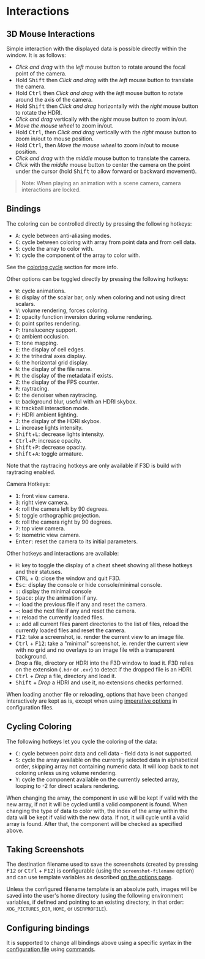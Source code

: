 # Interactions

## 3D Mouse Interactions

Simple interaction with the displayed data is possible directly within the window. It is as follows:

- _Click and drag_ with the _left_ mouse button to rotate around the focal point of the camera.
- Hold <kbd>Shift</kbd> then _Click and drag_ with the _left_ mouse button to translate the camera.
- Hold <kbd>Ctrl</kbd> then _Click and drag_ with the _left_ mouse button to rotate around the axis of the camera.
- Hold <kbd>Shift</kbd> then _Click and drag_ horizontally with the _right_ mouse button to rotate the HDRI.
- _Click and drag_ vertically with the _right_ mouse button to zoom in/out.
- _Move the mouse wheel_ to zoom in/out.
- Hold <kbd>Ctrl</kbd>, then _Click and drag_ vertically with the _right_ mouse button to zoom in/out to mouse position.
- Hold <kbd>Ctrl</kbd>, then _Move the mouse wheel_ to zoom in/out to mouse position.
- _Click and drag_ with the _middle_ mouse button to translate the camera.
- _Click_ with the _middle_ mouse button to center the camera on the point under the cursor (hold <kbd>Shift</kbd> to allow forward or backward movement).

> Note: When playing an animation with a scene camera, camera interactions are locked.

## Bindings

The coloring can be controlled directly by pressing the following hotkeys:

- <kbd>A</kbd>: cycle between anti-aliasing modes.
- <kbd>C</kbd>: cycle between coloring with array from point data and from cell data.
- <kbd>S</kbd>: cycle the array to color with.
- <kbd>Y</kbd>: cycle the component of the array to color with.

See the [coloring cycle](#cycling-coloring) section for more info.

Other options can be toggled directly by pressing the following hotkeys:

- <kbd>W</kbd>: cycle animations.
- <kbd>B</kbd>: display of the scalar bar, only when coloring and not using direct scalars.
- <kbd>V</kbd>: volume rendering, forces coloring.
- <kbd>I</kbd>: opacity function inversion during volume rendering.
- <kbd>O</kbd>: point sprites rendering.
- <kbd>P</kbd>: translucency support.
- <kbd>Q</kbd>: ambient occlusion.
- <kbd>T</kbd>: tone mapping.
- <kbd>E</kbd>: the display of cell edges.
- <kbd>X</kbd>: the trihedral axes display.
- <kbd>G</kbd>: the horizontal grid display.
- <kbd>N</kbd>: the display of the file name.
- <kbd>M</kbd>: the display of the metadata if exists.
- <kbd>Z</kbd>: the display of the FPS counter.
- <kbd>R</kbd>: raytracing.
- <kbd>D</kbd>: the denoiser when raytracing.
- <kbd>U</kbd>: background blur, useful with an HDRI skybox.
- <kbd>K</kbd>: trackball interaction mode.
- <kbd>F</kbd>: HDRI ambient lighting.
- <kbd>J</kbd>: the display of the HDRI skybox.
- <kbd>L</kbd>: increase lights intensity.
- <kbd>Shift</kbd>+<kbd>L</kbd>: decrease lights intensity.
- <kbd>Ctrl</kbd>+<kbd>P</kbd>: increase opacity.
- <kbd>Shift</kbd>+<kbd>P</kbd>: decrease opacity.
- <kbd>Shift</kbd>+<kbd>A</kbd>: toggle armature.

Note that the raytracing hotkeys are only available if F3D is build with raytracing enabled.

Camera Hotkeys:

- <kbd>1</kbd>: front view camera.
- <kbd>3</kbd>: right view camera.
- <kbd>4</kbd>: roll the camera left by 90 degrees.
- <kbd>5</kbd>: toggle orthographic projection.
- <kbd>6</kbd>: roll the camera right by 90 degrees.
- <kbd>7</kbd>: top view camera.
- <kbd>9</kbd>: isometric view camera.
- <kbd>Enter</kbd>: reset the camera to its initial parameters.

Other hotkeys and interactions are available:

- <kbd>H</kbd>: key to toggle the display of a cheat sheet showing all these hotkeys and their statuses.
- <kbd>CTRL</kbd> + <kbd>Q</kbd>: close the window and quit F3D.
- <kbd>Esc</kbd>: display the console or hide console/minimal console.
- <kbd>:</kbd>: display the minimal console
- <kbd>Space</kbd>: play the animation if any.
- <kbd>&larr;</kbd>: load the previous file if any and reset the camera.
- <kbd>&rarr;</kbd>: load the next file if any and reset the camera.
- <kbd>&uarr;</kbd>: reload the currently loaded files.
- <kbd>&darr;</kbd>: add all current files parent directories to the list of files, reload the currently loaded files and reset the camera.
- <kbd>F12</kbd>: take a screenshot, ie. render the current view to an image file.
- <kbd>Ctrl</kbd> + <kbd>F12</kbd>: take a "minimal" screenshot, ie. render the current view with no grid and no overlays to an image file with a transparent background.
- _Drop_ a file, directory or HDRI into the F3D window to load it. F3D relies on the extension (`.hdr` or `.exr`) to detect if the dropped file is an HDRI.
- <kbd>Ctrl</kbd> + _Drop_ a file, directory and load it.
- <kbd>Shift</kbd> + _Drop_ a HDRI and use it, no extensions checks performed.

When loading another file or reloading, options that have been changed interactively are kept as is, except when using [imperative options](CONFIGURATION_FILE.md#imperative-options) in configuration files.

## Cycling Coloring

The following hotkeys let you cycle the coloring of the data:

- <kbd>C</kbd>: cycle between point data and cell data - field data is not supported.
- <kbd>S</kbd>: cycle the array available on the currently selected data in alphabetical order,
  skipping array not containing numeric data. It will loop back to not coloring unless using volume rendering.
- <kbd>Y</kbd>: cycle the component available on the currently selected array, looping to -2 for direct scalars rendering.

When changing the array, the component in use will be kept if valid with the new array, if not it will be cycled until a valid
component is found.
When changing the type of data to color with, the index of the array within the data will be kept if valid
with the new data. If not, it will cycle until a valid array is found. After that, the component will be checked
as specified above.

## Taking Screenshots

The destination filename used to save the screenshots (created by pressing <kbd>F12</kbd> or <kbd>Ctrl</kbd> + <kbd>F12</kbd>) is configurable (using the `screenshot-filename` option) and can use template variables as described [on the options page](OPTIONS.md#filename-templating).

Unless the configured filename template is an absolute path, images will be saved into the user's home directory
(using the following environment variables, if defined and pointing to an existing directory, in that order: `XDG_PICTURES_DIR`, `HOME`, or `USERPROFILE`).

## Configuring bindings

It is supported to change all bindings above using a specific syntax in the [configuration file](CONFIGURATION_FILE.md) using [commands](COMMANDS.md).
